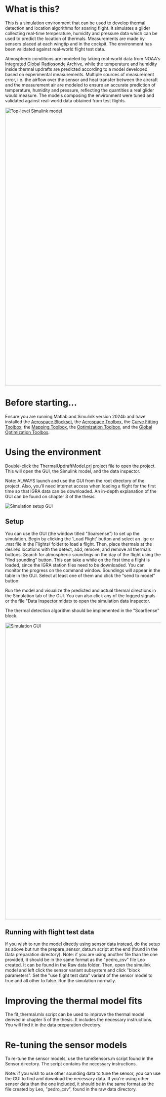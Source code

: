 # What is this?
This is a simulation environment that can be used to develop thermal detection and location algorithms for soaring flight. It simulates a glider collecting real-time temperature, humidity and pressure data which can be used to predict the location of thermals. Measurements are made by sensors placed at each wingtip and in the cockpit. The environment has been validated against real-world flight test data.

Atmospheric conditions are modeled by taking real-world data from NOAA's [Integrated Global Radiosonde Archive,](https://www.ncei.noaa.gov/products/weather-balloon/integrated-global-radiosonde-archive) while the temperature and humidity inside thermal updrafts are predicted according to a model developed based on experimental measurements. Multiple sources of measurement error, i.e. the airflow over the sensor and heat transfer between the aircraft and the measurement air are modeled to ensure an accurate prediction of temperature, humidity and pressure, reflecting the quantities a real glider would measure. The models composing the environment were tuned and validated against real-world data obtained from test flights.

<img width="899" alt="Top-level Simulink model" src="https://github.com/user-attachments/assets/bba6c1fb-c5ac-43ba-8f48-86732be454fd" />

# Before starting...
Ensure you are running Matlab and Simulink version 2024b and have installed the [Aerospace Blockset](https://ch.mathworks.com/products/aerospace-blockset.html), the [Aerospace Toolbox](https://ch.mathworks.com/products/aerospace-toolbox.html), the [Curve Fitting Toolbox](https://ch.mathworks.com/products/curvefitting.html), the [Mapping Toolbox](https://www.mathworks.com/products/mapping.html), the [Optimization Toolbox](https://ch.mathworks.com/products/optimization.html), and the [Global Optimization Toolbox](https://www.mathworks.com/products/global-optimization.html).

# Using the environment
Double-click the ThermalUpdraftModel.prj project file to open the project. This will open the GUI, the Simulink model, and the data inspector. 

Note: ALWAYS launch and use the GUI from the root directory of the project. 
Also, you'll need internet access when loading a flight for the first time so that
IGRA data can be downloaded.
An in-depth explanation of the GUI can be found on chapter 3 of the thesis.

![Simulation setup GUI](https://github.com/user-attachments/assets/53f4095e-f09b-4a9b-8067-920cb76e7d6f)

## Setup
You can use the GUI (the window titled "Soarsense") to set up the simulation. 
Begin by clicking the 'Load Flight' button and select an .igc or .mat file in the Flights/ 
folder to load a flight.
Then, place thermals at the desired locations with the detect, add, remove, and remove all thermals buttons. 
Search for atmospheric soundings on the day of the flight using the "find sounding" button. 
This can take a while on the first time a flight is loaded, since the IGRA station files need to be downloaded. 
You can monitor the progress on the command window. Soundings will appear in the table in the GUI.
Select at least one of them and click the "send to model" button.

Run the model and visualize the predicted and actual thermal directions in the Simulation tab of the GUI.
You can also click any of the logged signals or the file "Data Inspector.mldatx
to open the simulation data inspector.

The thermal detection algorithm should be implemented in the "SoarSense" block.

<img width="960" alt="Simulation GUI" src="https://github.com/user-attachments/assets/8f2fb101-ef16-46f7-9c1f-d9f7691efc3b" />

## Running with flight test data
If you wish to run the model directly using sensor data instead, do the setup as above but 
run the prepare_sensor_data.m script at the end (found in the Data preparation directory). 
Note: if you are using another file than the one provided, it should be in the same 
format as the "pedro_csv" file Leo created. It can be found in the Raw data folder. 
Then, open the simulink model and left click the sensor variant subsystem and click "block parameters".
Set the "use flight test data" variant of the sensor model to true and all other to false. 
Run the simulation normally.


# Improving the thermal model fits
The fit_thermal.mlx script can be used to improve the thermal model derived in chapter 5 of the thesis.
It includes the necessary instructions. You will find it in the data preparation directory.

# Re-tuning the sensor models
To re-tune the sensor models, use the tuneSensors.m script found in the Sensor directory.
The script contains the necessary instructions.

Note: if you wish to use other sounding data to tune the sensor, you can use the GUI to find and
download the necessary data. If you're using other sensor data than the one included,
it should be in the same format as the file created by Leo, "pedro_csv", 
found in the raw data directory.
